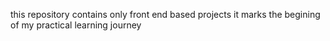 this repository contains only front end based projects 
it marks the begining of my practical learning journey 
